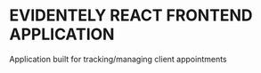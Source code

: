# EVIDENTELY REACT FRONTEND APPLICATION

Application built for tracking/managing client appointments
